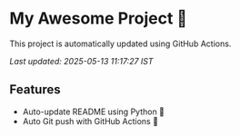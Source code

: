 # My Awesome Project 🚀

This project is automatically updated using GitHub Actions.

_Last updated: 2025-05-13 11:17:27 IST_

## Features
- Auto-update README using Python 🐍
- Auto Git push with GitHub Actions 🤖
